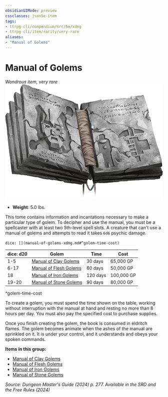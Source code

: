```yaml
---
obsidianUIMode: preview
cssclasses: json5e-item
tags:
- ttrpg-cli/compendium/src/5e/xdmg
- ttrpg-cli/item/rarity/very-rare
aliases: 
- "Manual of Golems"
---
```

# Manual of Golems
*Wondrous item, very rare*  
![](Інструменти%20ДМ/CLI/items/img/manual-of-golems.webp#right)

- **Weight**: 5.0 lbs.

This tome contains information and incantations necessary to make a particular type of golem. To decipher and use the manual, you must be a spellcaster with at least two 5th-level spell slots. A creature that can't use a manual of golems and attempts to read it takes `6d6` psychic damage.

`dice: [](manual-of-golems-xdmg.md#^golem-time-cost)`

| dice: d20 | Golem | Time | Cost |
|-----------|-------|------|------|
| 1-5 | [Manual of Clay Golems](Інструменти%20ДМ/CLI/items/manual-of-clay-golems-xdmg.md) | 30 days | 65,000 GP |
| 6-17 | [Manual of Flesh Golems](Інструменти%20ДМ/CLI/items/manual-of-flesh-golems-xdmg.md) | 60 days | 50,000 GP |
| 18 | [Manual of Iron Golems](Інструменти%20ДМ/CLI/items/manual-of-iron-golems-xdmg.md) | 120 days | 100,000 GP |
| 19-20 | [Manual of Stone Golems](Інструменти%20ДМ/CLI/items/manual-of-stone-golems-xdmg.md) | 90 days | 80,000 GP |
^golem-time-cost

To create a golem, you must spend the time shown on the table, working without interruption with the manual at hand and resting no more than 8 hours per day. You must also pay the specified cost to purchase supplies.

Once you finish creating the golem, the book is consumed in eldritch flames. The golem becomes animate when the ashes of the manual are sprinkled on it. It is under your control, and it understands and obeys your spoken commands.

**Items in this group:**

- [Manual of Clay Golems](Інструменти%20ДМ/CLI/items/manual-of-clay-golems-xdmg.md)
- [Manual of Flesh Golems](Інструменти%20ДМ/CLI/items/manual-of-flesh-golems-xdmg.md)
- [Manual of Iron Golems](Інструменти%20ДМ/CLI/items/manual-of-iron-golems-xdmg.md)
- [Manual of Stone Golems](Інструменти%20ДМ/CLI/items/manual-of-stone-golems-xdmg.md)

*Source: Dungeon Master's Guide (2024) p. 277. Available in the <span title='Systems Reference Document (5.2)'>SRD</span> and the Free Rules (2024)*